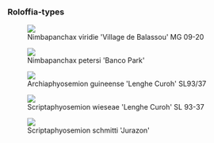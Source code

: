 ### Roloffia-types

<figure>
  <img src="https://thekillifish.net/index_ATTACHMENTS/20210302-DSC_4852-Nimbapanchax_Enhanced-NR.jpg" />
  <figcaption>Nimbapanchax viridie 'Village de Balassou' MG 09-20</figcaption>
</figure>

<figure>
  <img src="https://thekillifish.net/index_ATTACHMENTS/Nimbapanchax_petersi_Banco_park_DSC_2315.jpg" />
  <figcaption>Nimbapanchax petersi 'Banco Park'</figcaption>
</figure>

<figure>
  <img src="https://thekillifish.net/index_ATTACHMENTS/DSC_7057_archiaphyosemion_LR.jpg" />
  <figcaption>Archiaphyosemion guineense 'Lenghe Curoh' SL93/37</figcaption>
</figure>

<figure>
  <img src="https://thekillifish.net/index_ATTACHMENTS/20211008-DSC_scripaphyosemion_wiesae_6307.jpg" />
  <figcaption>Scriptaphyosemion wieseae 'Lenghe Curoh' SL 93-37 </figcaption>
</figure>

<figure>
  <img src="https://thekillifish.net/index_ATTACHMENTS/DSC_0611_schmitti_LR.jpg" />
  <figcaption>Scriptaphyosemion schmitti 'Jurazon' </figcaption>
</figure>